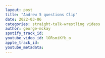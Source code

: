 ```yaml
---
layout: post
title: "Andrew 5 questions Clip"
date: 2022-03-06
categories: straight-talk-wrestling videos
author: george-mckay
spotify_track_id: 
youtube_video_id: lORsmiKfb_o
apple_track_id: 
youtube_metadata: 
---
```

